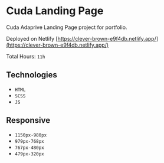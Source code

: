 # Cuda Landing Page

Cuda Adaprive Landing Page project for portfolio.

Deployed on Netlify
[https://clever-brown-e9f4db.netlify.app/](https://clever-brown-e9f4db.netlify.app/)

Total Hours: `11h`


## Technologies
- `HTML`
- `SCSS`
- `JS`

## Responsive
- `1150px-980px`
- `979px-768px`
- `767px-480px`
- `479px-320px`
